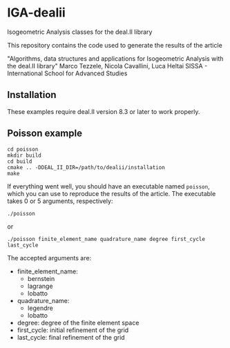# IGA-dealii
Isogeometric Analysis classes for the deal.II library

This repository contains the code used to generate the results of the article 

"Algorithms, data structures and applications for Isogeometric Analysis with the deal.II library"
Marco Tezzele, Nicola Cavallini, Luca Heltai
SISSA - International School for Advanced Studies

## Installation

These examples require deal.II version 8.3 or later to work properly. 

## Poisson example

	cd poisson
	mkdir build
	cd build
    cmake .. -DDEAL_II_DIR=/path/to/dealii/installation
    make

If everything went well, you should have an executable named `poisson`, which you can use to reproduce the results of the article. The executable takes 0 or 5 arguments, respectively:

	./poisson

or

	./poisson finite_element_name quadrature_name degree first_cycle last_cycle

The accepted arguments are:

 * finite_element_name:
 	* bernstein
 	* lagrange
 	* lobatto
 * quadrature_name:
 	* legendre
 	* lobatto
 * degree: degree of the finite element space
 * first_cycle: initial refinement of the grid
 * last_cycle: final refinement of the grid